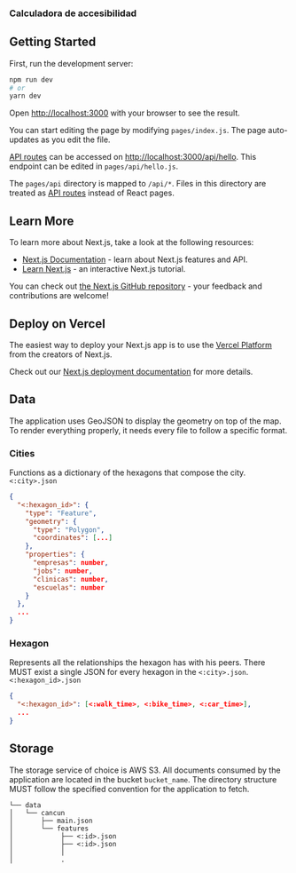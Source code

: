 ### Calculadora de accesibilidad

## Getting Started

First, run the development server:

```bash
npm run dev
# or
yarn dev
```

Open [http://localhost:3000](http://localhost:3000) with your browser to see the result.

You can start editing the page by modifying `pages/index.js`. The page auto-updates as you edit the file.

[API routes](https://nextjs.org/docs/api-routes/introduction) can be accessed on [http://localhost:3000/api/hello](http://localhost:3000/api/hello). This endpoint can be edited in `pages/api/hello.js`.

The `pages/api` directory is mapped to `/api/*`. Files in this directory are treated as [API routes](https://nextjs.org/docs/api-routes/introduction) instead of React pages.

## Learn More

To learn more about Next.js, take a look at the following resources:

- [Next.js Documentation](https://nextjs.org/docs) - learn about Next.js features and API.
- [Learn Next.js](https://nextjs.org/learn) - an interactive Next.js tutorial.

You can check out [the Next.js GitHub repository](https://github.com/vercel/next.js/) - your feedback and contributions are welcome!

## Deploy on Vercel

The easiest way to deploy your Next.js app is to use the [Vercel Platform](https://vercel.com/new?utm_medium=default-template&filter=next.js&utm_source=create-next-app&utm_campaign=create-next-app-readme) from the creators of Next.js.

Check out our [Next.js deployment documentation](https://nextjs.org/docs/deployment) for more details.

## Data
The application uses GeoJSON to display the geometry on top of the map. To render everything properly, it needs every file to follow a specific format.

### Cities
Functions as a dictionary of the hexagons that compose the city. 
`<:city>.json`
```json
{
  "<:hexagon_id>": {
    "type": "Feature",
    "geometry": {
      "type": "Polygon",
      "coordinates": [...]
    },
    "properties": {
      "empresas": number,
      "jobs": number,
      "clinicas": number,
      "escuelas": number
    }
  },
  ...
}
```

### Hexagon
Represents all the relationships the hexagon has with his peers. There MUST exist a single JSON for every hexagon in the `<:city>.json`. 
`<:hexagon_id>.json`
```json
{
  "<:hexagon_id>": [<:walk_time>, <:bike_time>, <:car_time>],
  ...
}
```


## Storage
The storage service of choice is AWS S3. All documents consumed by the application are located in the bucket `bucket_name`. The directory structure MUST follow the specified convention for the application to fetch.

 ```
└── data
│   └── cancun
│       ├── main.json
│       └── features
│            ├── <:id>.json
│            ├── <:id>.json
│            │
│            .


 ```